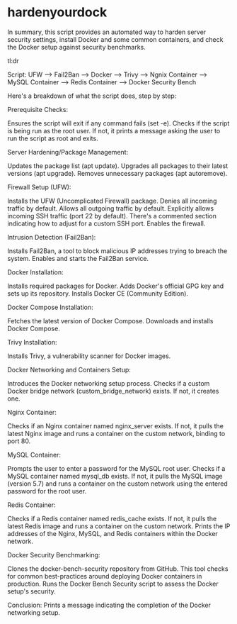 # hardenyourdock
In summary, this script provides an automated way to harden server security settings, install Docker and some common containers, and check the Docker setup against security benchmarks.

tl:dr

Script:
UFW --> Fail2Ban --> Docker --> Trivy --> Ngnix Container --> MySQL Container --> Redis Container --> Docker Security Bench


Here's a breakdown of what the script does, step by step:

Prerequisite Checks:

Ensures the script will exit if any command fails (set -e).
Checks if the script is being run as the root user. If not, it prints a message asking the user to run the script as root and exits.


Server Hardening/Package Management:

Updates the package list (apt update).
Upgrades all packages to their latest versions (apt upgrade).
Removes unnecessary packages (apt autoremove).


Firewall Setup (UFW):

Installs the UFW (Uncomplicated Firewall) package.
Denies all incoming traffic by default.
Allows all outgoing traffic by default.
Explicitly allows incoming SSH traffic (port 22 by default).
There's a commented section indicating how to adjust for a custom SSH port.
Enables the firewall.


Intrusion Detection (Fail2Ban):

Installs Fail2Ban, a tool to block malicious IP addresses trying to breach the system.
Enables and starts the Fail2Ban service.


Docker Installation:

Installs required packages for Docker.
Adds Docker's official GPG key and sets up its repository.
Installs Docker CE (Community Edition).


Docker Compose Installation:

Fetches the latest version of Docker Compose.
Downloads and installs Docker Compose.


Trivy Installation:

Installs Trivy, a vulnerability scanner for Docker images.


Docker Networking and Containers Setup:

Introduces the Docker networking setup process.
Checks if a custom Docker bridge network (custom_bridge_network) exists. If not, it creates one.


Nginx Container:

Checks if an Nginx container named nginx_server exists. If not, it pulls the latest Nginx image and runs a container on the custom network, binding to port 80.


MySQL Container:

Prompts the user to enter a password for the MySQL root user.
Checks if a MySQL container named mysql_db exists. If not, it pulls the MySQL image (version 5.7) and runs a container on the custom network using the entered password for the root user.


Redis Container:

Checks if a Redis container named redis_cache exists. If not, it pulls the latest Redis image and runs a container on the custom network.
Prints the IP addresses of the Nginx, MySQL, and Redis containers within the Docker network.


Docker Security Benchmarking:

Clones the docker-bench-security repository from GitHub. This tool checks for common best-practices around deploying Docker containers in production.
Runs the Docker Bench Security script to assess the Docker setup's security.


Conclusion:
Prints a message indicating the completion of the Docker networking setup.
